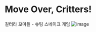 # Move Over, Critters!
길터라 꼬마들 - 슈팅 스네이크 게임
![image](https://github.com/user-attachments/assets/267978a0-85f2-4a98-9139-eb5d0390a99c)
